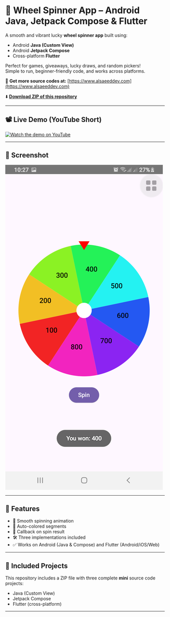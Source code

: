 # 🎡 Wheel Spinner App – Android Java, Jetpack Compose & Flutter

A smooth and vibrant lucky **wheel spinner app** built using:
- Android **Java (Custom View)**
- Android **Jetpack Compose**
- Cross-platform **Flutter**

Perfect for games, giveaways, lucky draws, and random pickers!  
Simple to run, beginner-friendly code, and works across platforms.

🔗 **Get more source codes at:** [https://www.alsaeeddev.com](https://www.alsaeeddev.com)

⬇️ **[Download ZIP of this repository](https://github.com/alsaeeddev/spin-wheel-flutter-compose-java/archive/refs/heads/main.zip)**

---

## 📽️ Live Demo (YouTube Short)

[![Watch the demo on YouTube](https://img.youtube.com/vi/qDa2SiqpzoM/hqdefault.jpg)](https://www.youtube.com/shorts/qDa2SiqpzoM)

---

## 📸 Screenshot

![Demo Screenshot](screenshots/demo.png)

---

## 🚀 Features

- 🎯 Smooth spinning animation  
- 🎨 Auto-colored segments  
- 🧠 Callback on spin result  
- 🛠️ Three implementations included  
- ✅ Works on Android (Java & Compose) and Flutter (Android/iOS/Web)

---

## 📁 Included Projects

This repository includes a ZIP file with three complete **mini** source code projects:
- Java (Custom View)
- Jetpack Compose
- Flutter (cross-platform)

---
